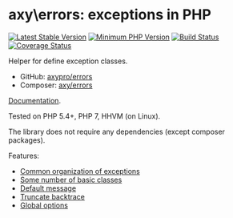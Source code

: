 # axy\errors: exceptions in PHP

[![Latest Stable Version](https://img.shields.io/packagist/v/axy/errors.svg?style=flat-square)](https://packagist.org/packages/axy/errors)
[![Minimum PHP Version](https://img.shields.io/badge/php-%3E%3D%205.4-8892BF.svg?style=flat-square)](https://php.net/)
[![Build Status](https://img.shields.io/travis/axypro/errors/master.svg?style=flat-square)](https://travis-ci.org/axypro/errors)
[![Coverage Status](https://coveralls.io/repos/axypro/errors/badge.svg?branch=master&service=github)](https://coveralls.io/github/axypro/errors?branch=master)

Helper for define exception classes.

 * GitHub: [axypro/errors](https://github.com/axypro/errors)
 * Composer: [axy/errors](https://packagist.org/packages/axy/errors)

[Documentation](https://github.com/axypro/errors/blob/master/doc/README.md).

Tested on PHP 5.4+, PHP 7, HHVM (on Linux).

The library does not require any dependencies (except composer packages).

Features:

 * [Common organization of exceptions](doc/org.md)
 * [Some number of basic classes](doc/errors.md)
 * [Default message](doc/message.md)
 * [Truncate backtrace](doc/backtrace.md)
 * [Global options](doc/Opts.md)
